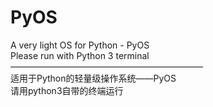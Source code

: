 # PyOS
A very light OS for Python - PyOS\
Please run with Python 3 terminal
——————————————————————\
适用于Python的轻量级操作系统——PyOS\
请用python3自带的终端运行
